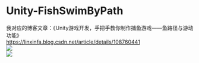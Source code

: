 # Unity-FishSwimByPath
我对应的博客文章：《Unity游戏开发，手把手教你制作捕鱼游戏——鱼路径与游动功能》  
https://linxinfa.blog.csdn.net/article/details/108760441  
![](https://img-blog.csdnimg.cn/20200924161659247.gif#)  
![](https://img-blog.csdnimg.cn/20200924105430174.gif#)  



